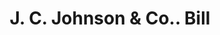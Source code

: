 ---
doi: 10.7916/D8D51ZW3
date_other: '1902'
date_other_textual: '1902'
form: printed ephemera
genre:
- Invoices
name:
- J. C. Johnson & Co.
object_in_context_url: https://biggert.cul.columbia.edu/items/view/ave_biggert_00032
subject_hierarchical_geographic:
- San Francisco, California, United States
subject_name:
- J. C. Johnson & Co.
title: J. C. Johnson & Co.. Bill
sort_title: J. C. Johnson & Co.. Bill
call_number: ave_biggert_00032
coordinates:
- 37.78333333333333,-122.41666666666667
pid: ave_biggert_00032
identifiers: ave_biggert_00032
thumbnail: https://derivativo-3.library.columbia.edu/iiif/2/ldpd:342984/full/!256,256/0/native.jpg
permalink: "/items/ave_biggert_00032/"
layout: iiif-image-page
---